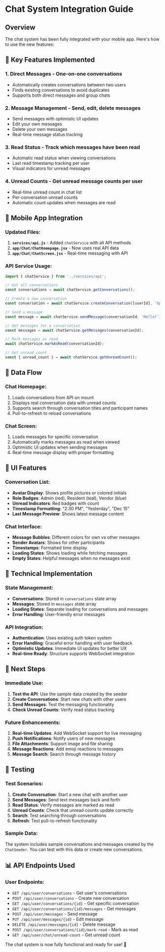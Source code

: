 # Chat System Integration Guide

## Overview
The chat system has been fully integrated with your mobile app. Here's how to use the new features:

## 🚀 Key Features Implemented

### 1. **Direct Messages - One-on-one conversations**
- Automatically creates conversations between two users
- Finds existing conversations to avoid duplicates
- Supports both direct messages and group chats

### 2. **Message Management - Send, edit, delete messages**
- Send messages with optimistic UI updates
- Edit your own messages
- Delete your own messages
- Real-time message status tracking

### 3. **Read Status - Track which messages have been read**
- Automatic read status when viewing conversations
- Last read timestamp tracking per user
- Visual indicators for unread messages

### 4. **Unread Counts - Get unread message counts per user**
- Real-time unread count in chat list
- Per-conversation unread counts
- Automatic count updates when messages are read

## 📱 Mobile App Integration

### Updated Files:
1. **`services/api.js`** - Added `chatService` with all API methods
2. **`app/Chat/ChatHomepage.jsx`** - Now uses real API data
3. **`app/Chat/ChatScreen.jsx`** - Real-time messaging with API

### API Service Usage:

```javascript
import { chatService } from '../services/api';

// Get all conversations
const conversations = await chatService.getConversations();

// Create a new conversation
const conversation = await chatService.createConversation([userId], 'Optional Title');

// Send a message
const message = await chatService.sendMessage(conversationId, 'Hello!');

// Get messages for a conversation
const messages = await chatService.getMessages(conversationId);

// Mark messages as read
await chatService.markAsRead(conversationId);

// Get unread count
const { unread_count } = await chatService.getUnreadCount();
```

## 🔄 Data Flow

### Chat Homepage:
1. Loads conversations from API on mount
2. Displays real conversation data with unread counts
3. Supports search through conversation titles and participant names
4. Pull-to-refresh to reload conversations

### Chat Screen:
1. Loads messages for specific conversation
2. Automatically marks messages as read when viewed
3. Optimistic UI updates when sending messages
4. Real-time message display with proper formatting

## 🎨 UI Features

### Conversation List:
- **Avatar Display**: Shows profile pictures or colored initials
- **Role Badges**: Admin (red), Resident (teal), Vendor (blue)
- **Unread Indicators**: Red badges with count
- **Timestamp Formatting**: "2:30 PM", "Yesterday", "Dec 15"
- **Last Message Preview**: Shows latest message content

### Chat Interface:
- **Message Bubbles**: Different colors for own vs other messages
- **Sender Avatars**: Shows for other participants
- **Timestamps**: Formatted time display
- **Loading States**: Shows loading while fetching messages
- **Empty States**: Helpful messages when no messages exist

## 🔧 Technical Implementation

### State Management:
- **Conversations**: Stored in `conversations` state array
- **Messages**: Stored in `messages` state array
- **Loading States**: Separate loading for conversations and messages
- **Error Handling**: User-friendly error messages

### API Integration:
- **Authentication**: Uses existing auth token system
- **Error Handling**: Graceful error handling with user feedback
- **Optimistic Updates**: Immediate UI updates for better UX
- **Real-time Ready**: Structure supports WebSocket integration

## 🚀 Next Steps

### Immediate Use:
1. **Test the API**: Use the sample data created by the seeder
2. **Create Conversations**: Start new chats with other users
3. **Send Messages**: Test the messaging functionality
4. **Check Unread Counts**: Verify read status tracking

### Future Enhancements:
1. **Real-time Updates**: Add WebSocket support for live messaging
2. **Push Notifications**: Notify users of new messages
3. **File Attachments**: Support image and file sharing
4. **Message Reactions**: Add emoji reactions to messages
5. **Message Search**: Search through message history

## 🧪 Testing

### Test Scenarios:
1. **Create Conversation**: Start a new chat with another user
2. **Send Messages**: Send text messages back and forth
3. **Read Status**: Verify messages are marked as read
4. **Unread Counts**: Check that unread counts update correctly
5. **Search**: Test searching through conversations
6. **Refresh**: Test pull-to-refresh functionality

### Sample Data:
The system includes sample conversations and messages created by the `ChatSeeder`. You can test with this data or create new conversations.

## 📊 API Endpoints Used

### User Endpoints:
- `GET /api/user/conversations` - Get user's conversations
- `POST /api/user/conversations` - Create new conversation
- `GET /api/user/conversations/{id}` - Get specific conversation
- `GET /api/user/conversations/{id}/messages` - Get messages
- `POST /api/user/messages` - Send message
- `PUT /api/user/messages/{id}` - Edit message
- `DELETE /api/user/messages/{id}` - Delete message
- `POST /api/user/conversations/{id}/mark-read` - Mark as read
- `GET /api/user/chat/unread-count` - Get unread count

The chat system is now fully functional and ready for use! 🎉

